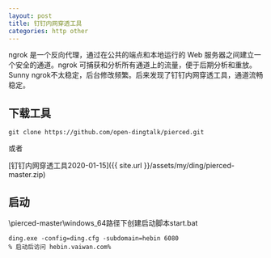 ```yaml
---
layout: post
title: 钉钉内网穿透工具
categories: http other
---
```


ngrok 是一个反向代理，通过在公共的端点和本地运行的 Web 服务器之间建立一个安全的通道。ngrok 可捕获和分析所有通道上的流量，便于后期分析和重放。Sunny ngrok不太稳定，后台修改频繁。后来发现了钉钉内网穿透工具，通道流畅稳定。

## 下载工具


    git clone https://github.com/open-dingtalk/pierced.git 

或者

[钉钉内网穿透工具2020-01-15]({{ site.url }}/assets/my/ding/pierced-master.zip)


## 启动

\pierced-master\windows_64路径下创建启动脚本start.bat 

    ding.exe -config=ding.cfg -subdomain=hebin 6080
    % 启动后访问 hebin.vaiwan.com%

<div id="gitalk-container-ding-pierced"></div>

<script>
  $(document).ready(function() {
    window.initDingPiercedComment();
  })
</script>